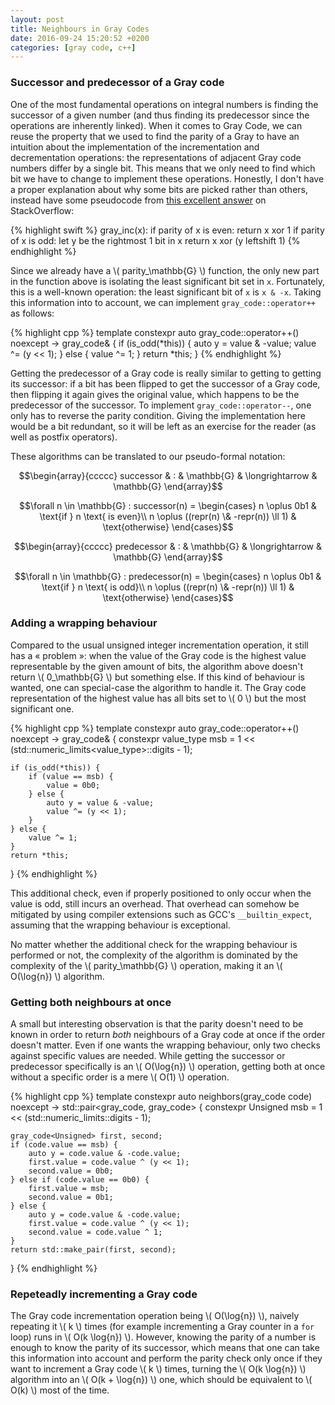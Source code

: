 ```yaml
---
layout: post
title: Neighbours in Gray Codes
date: 2016-09-24 15:20:52 +0200
categories: [gray code, c++]
---
```

### Successor and predecessor of a Gray code

One of the most fundamental operations on integral numbers is finding the successor of a given number (and thus finding its
predecessor since the operations are inherently linked). When it comes to Gray Code, we can reuse the property that we used
to find the parity of a Gray to have an intuition about the implementation of the incrementation and decrementation
operations: the representations of adjacent Gray code numbers differ by a single bit. This means that we only need to find
which bit we have to change to implement these operations. Honestly, I don't have a proper explanation about why some bits
are picked rather than others, instead have some pseudocode from [this excellent answer][so-gray-code-increment] on
StackOverflow:

{% highlight swift %}
gray_inc(x):
  if parity of x is even:
    return x xor 1
  if parity of x is odd:
    let y be the rightmost 1 bit in x
    return x xor (y leftshift 1)
{% endhighlight %}

Since we already have a \\( parity_\mathbb{G} \\) function, the only new part in the function above is isolating the least
significant bit set in `x`. Fortunately, this is a well-known operation: the least significant bit of `x` is `x & -x`.
Taking this information into to account, we can implement `gray_code::operator++` as follows:

{% highlight cpp %}
template<typename Unsigned>
constexpr auto gray_code<Unsigned>::operator++() noexcept
    -> gray_code&
{
    if (is_odd(*this)) {
        auto y = value & -value;
        value ^= (y << 1);
    } else {
        value ^= 1;
    }
    return *this;
}
{% endhighlight %}

Getting the predecessor of a Gray code is really similar to getting to getting its successor: if a bit has been flipped to
get the successor of a Gray code, then flipping it again gives the original value, which happens to be the predecessor of
the successor. To implement `gray_code::operator--`, one only has to reverse the parity condition. Giving the implementation
here would be a bit redundant, so it will be left as an exercise for the reader (as well as postfix operators).

These algorithms can be translated to our pseudo-formal notation:

$$\begin{array}{ccccc}
successor & : & \mathbb{G} & \longrightarrow  & \mathbb{G}
\end{array}$$

$$\forall n \in \mathbb{G} : successor(n) = \begin{cases}
n \oplus 0b1 & \text{if } n \text{ is even}\\
n \oplus ((repr(n) \& -repr(n)) \ll 1) & \text{otherwise}
\end{cases}$$

$$\begin{array}{ccccc}
predecessor & : & \mathbb{G} & \longrightarrow  & \mathbb{G}
\end{array}$$

$$\forall n \in \mathbb{G} : predecessor(n) = \begin{cases}
n \oplus 0b1 & \text{if } n \text{ is odd}\\
n \oplus ((repr(n) \& -repr(n)) \ll 1) & \text{otherwise}
\end{cases}$$

### Adding a wrapping behaviour

Compared to the usual unsigned integer incrementation operation, it still has a « problem »: when the value of the Gray
code is the highest value representable by the given amount of bits, the algorithm above doesn't return \\( 0_\mathbb{G} \\)
but something else. If this kind of behaviour is wanted, one can special-case the algorithm to handle it. The Gray code
representation of the highest value has all bits set to \\( 0 \\) but the most significant one.

{% highlight cpp %}
template<typename Unsigned>
constexpr auto gray_code<Unsigned>::operator++() noexcept
    -> gray_code&
{
    constexpr value_type msb
        = 1 << (std::numeric_limits<value_type>::digits - 1);

    if (is_odd(*this)) {
        if (value == msb) {
            value = 0b0;
        } else {
            auto y = value & -value;
            value ^= (y << 1);
        }
    } else {
        value ^= 1;
    }
    return *this;
}
{% endhighlight %}

This additional check, even if properly positioned to only occur when the value is odd, still incurs an overhead. That
overhead can somehow be mitigated by using compiler extensions such as GCC's `__builtin_expect`, assuming that the wrapping
behaviour is exceptional.

No matter whether the additional check for the wrapping behaviour is performed or not, the complexity of the algorithm is
dominated by the complexity of the \\( parity_\mathbb{G} \\) operation, making it an \\( O(\log{n}) \\) algorithm.

### Getting both neighbours at once

A small but interesting observation is that the parity doesn't need to be known in order to return *both* neighbours of a
Gray code at once if the order doesn't matter. Even if one wants the wrapping behaviour, only two checks against specific
values are needed. While getting the successor or predecessor specifically is an \\( O(\log{n}) \\) operation, getting
both at once without a specific order is a mere \\( O(1) \\) operation.

{% highlight cpp %}
template<typename Unsigned>
constexpr auto neighbors(gray_code<Unsigned> code) noexcept
    -> std::pair<gray_code<Unsigned>, gray_code<Unsigned>>
{
    constexpr Unsigned msb
        = 1 << (std::numeric_limits<Unsigned>::digits - 1);

    gray_code<Unsigned> first, second;
    if (code.value == msb) {
        auto y = code.value & -code.value;
        first.value = code.value ^ (y << 1);
        second.value = 0b0;
    } else if (code.value == 0b0) {
        first.value = msb;
        second.value = 0b1;
    } else {
        auto y = code.value & -code.value;
        first.value = code.value ^ (y << 1);
        second.value = code.value ^ 1;
    }
    return std::make_pair(first, second);
}
{% endhighlight %}

### Repeteadly incrementing a Gray code

The Gray code incrementation operation being \\( O(\log{n}) \\), naively repeating it \\( k \\) times (for example
incrementing a Gray counter in a `for` loop) runs in \\( O(k \log{n}) \\). However, knowing the parity of a number is enough
to know the parity of its successor, which means that one can take this information into account and perform the parity
check only once if they want to increment a Gray code \\( k \\) times, turning the \\( O(k \log{n}) \\) algorithm into an
\\( O(k + \log{n}) \\) one, which should be equivalent to \\( O(k) \\) most of the time.


  [so-gray-code-increment]: http://stackoverflow.com/a/17493235/1364752
